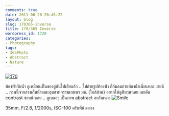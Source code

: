 ```yaml
---
comments: true
date: 2011-06-20 20:45:22
layout: blog
slug: 170365-inverse
title: 170/365 Inverse
wordpress_id: 1728
categories:
- Photography
tags:
- 365Photo
- Abstract
- Nature
---
```


[![170](http://files.armno.in.th/uploads/2011/06/170_thumb.jpg)](http://files.armno.in.th/uploads/2011/06/170.jpg)

ท้องฟ้ากับน้ำ ดูเหมือนเป็นของคู่กันไปเสียแล้ว .. ไม่ถ่ายรูปท้องฟ้า ก็ก้มลมถ่ายท้องน้ำเนี่ยแหละ ง่ายดี .. ภาพนี้จากอ่างเก็บน้ำคณะอุตสาหกรรมเกษตร มช. (ใกล้บ้าน) อยากให้ดูทึมๆหน่อย เลยอัด contrast ซะหนักเลย .. ดูเบลอๆ เป็นภาพ abstract ละกันเนาะ ![Smile](http://files.armno.in.th/uploads/2011/06/wlEmoticon-smile4.png)

35mm, F/2.8, 1/2000s, ISO-100 ครับพี่น้องงงง
